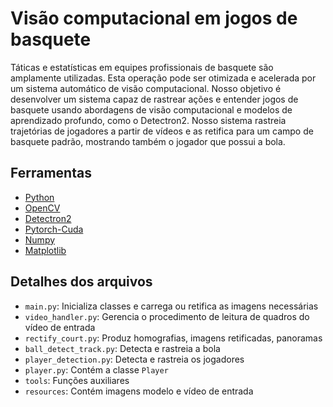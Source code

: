 # Visão computacional em jogos de basquete

Táticas e estatísticas em equipes profissionais de basquete são amplamente utilizadas. Esta operação pode ser otimizada e acelerada por um sistema automático de visão computacional. Nosso objetivo é desenvolver um sistema capaz de rastrear ações e entender jogos de basquete usando abordagens de visão computacional e modelos de aprendizado profundo, como o Detectron2. Nosso sistema rastreia trajetórias de jogadores a partir de vídeos e as retifica para um campo de basquete padrão, mostrando também o jogador que possui a bola.

## Ferramentas
- [Python](https://www.python.org/)
- [OpenCV](https://opencv.org/)
- [Detectron2](https://github.com/facebookresearch/detectron2)
- [Pytorch-Cuda](https://pytorch.org/)
- [Numpy](https://numpy.org/)
- [Matplotlib](https://matplotlib.org/)

## Detalhes dos arquivos

- ```main.py```: Inicializa classes e carrega ou retifica as imagens necessárias
- ```video_handler.py```: Gerencia o procedimento de leitura de quadros do vídeo de entrada
- ```rectify_court.py```:  Produz homografias, imagens retificadas, panoramas
- ```ball_detect_track.py```: Detecta e rastreia a bola
- ```player_detection.py```: Detecta e rastreia os jogadores
- ```player.py```: Contém a classe ```Player```
- ```tools```: Funções auxiliares
- ```resources```: Contém imagens modelo e vídeo de entrada
